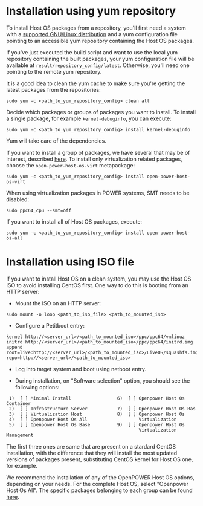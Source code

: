 # Installation using yum repository

To install Host OS packages from a repository, you'll first need a
system with a
[supported GNU/Linux distribution](README.md#supported-gnulinux-distributions)
and a yum configuration file pointing to an accessible yum repository
containing the Host OS packages.

If you've just executed the build script and want to use the local yum
repository containing the built packages, your yum configuration file
will be available at `result/repository_config/latest`. Otherwise, you'll
need one pointing to the remote yum repository.

It is a good idea to clean the yum cache to make sure you're getting the
latest packages from the repositories:

```
sudo yum -c <path_to_yum_repository_config> clean all
```

Decide which packages or groups of packages you want to install. To
install a single package, for example `kernel-debuginfo`, you can execute:

```
sudo yum -c <path_to_yum_repository_config> install kernel-debuginfo
```

Yum will take care of the dependencies.

If you want to install a group of packages, we have several that may be of
interest, described [here](https://github.com/open-power-host-os/versions/blob/master/README.md#packages-groups).
To install only virtualization related packages, choose the
`open-power-host-os-virt` metapackage:

```
sudo yum -c <path_to_yum_repository_config> install open-power-host-os-virt
```

When using virtualization packages in POWER systems, SMT needs to be disabled:

```
sudo ppc64_cpu --smt=off
```

If you want to install all of Host OS packages, execute:

```
sudo yum -c <path_to_yum_repository_config> install open-power-host-os-all
```

# Installation using ISO file

If you want to install Host OS on a clean system, you may use the
Host OS ISO to avoid installing CentOS first. One way to do this is
booting from an HTTP server:

- Mount the ISO on an HTTP server:

```
sudo mount -o loop <path_to_iso_file> <path_to_mounted_iso>
```

- Configure a Petitboot entry:

```
kernel http://<server_url>/<path_to_mounted_iso>/ppc/ppc64/vmlinuz
initrd http://<server_url>/<path_to_mounted_iso>/ppc/ppc64/initrd.img
append root=live:http://<server_url>/<path_to_mounted_iso>/LiveOS/squashfs.img repo=http://<server_url>/<path_to_mounted_iso>
```

- Log into target system and boot using netboot entry.

- During installation, on "Software selection" option, you should see the
following options:

```
 1)  [ ] Minimal Install                 6)  [ ] Openpower Host Os Container
 2)  [ ] Infrastructure Server           7)  [ ] Openpower Host Os Ras
 3)  [ ] Virtualization Host             8)  [ ] Openpower Host Os
 4)  [ ] Openpower Host Os All                   Virtualization
 5)  [ ] Openpower Host Os Base          9)  [ ] Openpower Host Os
                                                 Virtualization Management
```

The first three ones are same that are present on a stardard CentOS installation,
with the difference that they will install the most updated versions of packages
present, substituting CentOS kernel for Host OS one, for example.

We recommend the installation of any of the OpenPOWER Host OS options, depending
on your needs. For the complete Host OS, select "Openpower Host Os All". The
specific packages belonging to each group can be found
[here](https://github.com/open-power-host-os/versions/blob/master/README.md#packages-groups).
